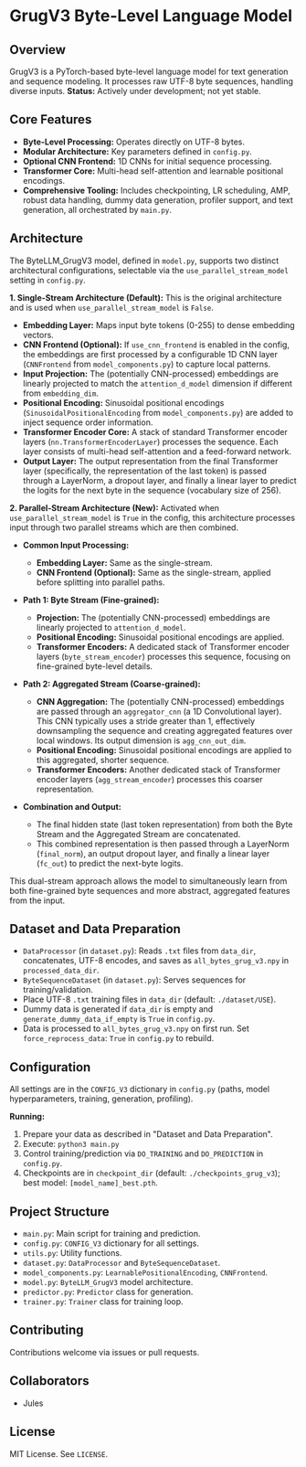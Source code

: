 # GrugV3 Byte-Level Language Model

## Overview
GrugV3 is a PyTorch-based byte-level language model for text generation and sequence modeling. It processes raw UTF-8 byte sequences, handling diverse inputs.
**Status:** Actively under development; not yet stable.

## Core Features
- **Byte-Level Processing:** Operates directly on UTF-8 bytes.
- **Modular Architecture:** Key parameters defined in `config.py`.
- **Optional CNN Frontend:** 1D CNNs for initial sequence processing.
- **Transformer Core:** Multi-head self-attention and learnable positional encodings.
- **Comprehensive Tooling:** Includes checkpointing, LR scheduling, AMP, robust data handling, dummy data generation, profiler support, and text generation, all orchestrated by `main.py`.

## Architecture
The ByteLLM_GrugV3 model, defined in `model.py`, supports two distinct architectural configurations, selectable via the `use_parallel_stream_model` setting in `config.py`.

**1. Single-Stream Architecture (Default):**
This is the original architecture and is used when `use_parallel_stream_model` is `False`.
- **Embedding Layer:** Maps input byte tokens (0-255) to dense embedding vectors.
- **CNN Frontend (Optional):** If `use_cnn_frontend` is enabled in the config, the embeddings are first processed by a configurable 1D CNN layer (`CNNFrontend` from `model_components.py`) to capture local patterns.
- **Input Projection:** The (potentially CNN-processed) embeddings are linearly projected to match the `attention_d_model` dimension if different from `embedding_dim`.
- **Positional Encoding:** Sinusoidal positional encodings (`SinusoidalPositionalEncoding` from `model_components.py`) are added to inject sequence order information.
- **Transformer Encoder Core:** A stack of standard Transformer encoder layers (`nn.TransformerEncoderLayer`) processes the sequence. Each layer consists of multi-head self-attention and a feed-forward network.
- **Output Layer:** The output representation from the final Transformer layer (specifically, the representation of the last token) is passed through a LayerNorm, a dropout layer, and finally a linear layer to predict the logits for the next byte in the sequence (vocabulary size of 256).

**2. Parallel-Stream Architecture (New):**
Activated when `use_parallel_stream_model` is `True` in the config, this architecture processes input through two parallel streams which are then combined.
- **Common Input Processing:**
    - **Embedding Layer:** Same as the single-stream.
    - **CNN Frontend (Optional):** Same as the single-stream, applied before splitting into parallel paths.

- **Path 1: Byte Stream (Fine-grained):**
    - **Projection:** The (potentially CNN-processed) embeddings are linearly projected to `attention_d_model`.
    - **Positional Encoding:** Sinusoidal positional encodings are applied.
    - **Transformer Encoders:** A dedicated stack of Transformer encoder layers (`byte_stream_encoder`) processes this sequence, focusing on fine-grained byte-level details.

- **Path 2: Aggregated Stream (Coarse-grained):**
    - **CNN Aggregation:** The (potentially CNN-processed) embeddings are passed through an `aggregator_cnn` (a 1D Convolutional layer). This CNN typically uses a stride greater than 1, effectively downsampling the sequence and creating aggregated features over local windows. Its output dimension is `agg_cnn_out_dim`.
    - **Positional Encoding:** Sinusoidal positional encodings are applied to this aggregated, shorter sequence.
    - **Transformer Encoders:** Another dedicated stack of Transformer encoder layers (`agg_stream_encoder`) processes this coarser representation.

- **Combination and Output:**
    - The final hidden state (last token representation) from both the Byte Stream and the Aggregated Stream are concatenated.
    - This combined representation is then passed through a LayerNorm (`final_norm`), an output dropout layer, and finally a linear layer (`fc_out`) to predict the next-byte logits.

This dual-stream approach allows the model to simultaneously learn from both fine-grained byte sequences and more abstract, aggregated features from the input.

## Dataset and Data Preparation
- `DataProcessor` (in `dataset.py`): Reads `.txt` files from ``data_dir``, concatenates, UTF-8 encodes, and saves as ``all_bytes_grug_v3.npy`` in ``processed_data_dir``.
- `ByteSequenceDataset` (in `dataset.py`): Serves sequences for training/validation.
- Place UTF-8 `.txt` training files in ``data_dir`` (default: `./dataset/USE`).
- Dummy data is generated if ``data_dir`` is empty and ``generate_dummy_data_if_empty`` is `True` in `config.py`.
- Data is processed to ``all_bytes_grug_v3.npy`` on first run. Set ``force_reprocess_data``: `True` in `config.py` to rebuild.

## Configuration
All settings are in the `CONFIG_V3` dictionary in `config.py` (paths, model hyperparameters, training, generation, profiling).

**Running:**
1. Prepare your data as described in "Dataset and Data Preparation".
2. Execute: `python3 main.py`
3. Control training/prediction via `DO_TRAINING` and `DO_PREDICTION` in `config.py`.
4. Checkpoints are in `checkpoint_dir` (default: `./checkpoints_grug_v3`); best model: `[model_name]_best.pth`.

## Project Structure
- `main.py`: Main script for training and prediction.
- `config.py`: `CONFIG_V3` dictionary for all settings.
- `utils.py`: Utility functions.
- `dataset.py`: `DataProcessor` and `ByteSequenceDataset`.
- `model_components.py`: `LearnablePositionalEncoding`, `CNNFrontend`.
- `model.py`: `ByteLLM_GrugV3` model architecture.
- `predictor.py`: `Predictor` class for generation.
- `trainer.py`: `Trainer` class for training loop.

## Contributing
Contributions welcome via issues or pull requests.

## Collaborators
- Jules

## License
MIT License. See `LICENSE`.
